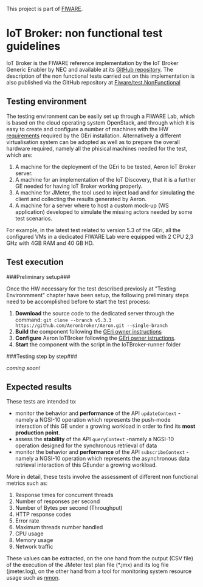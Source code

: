 This project is part of [FIWARE](https://www.fiware.org/).


#  IoT Broker: non functional test guidelines #

IoT Broker is the FIWARE reference implementation by the IoT Broker Generic Enabler by NEC and available at its [GitHub repository](https://github.com/Aeronbroker/Aeron). The description of the non functional tests carried out on this implementation is also published via the GitHub repository at [Fiware/test.NonFunctional](https://github.com/fiware/test.NonFunctional/)

## Testing environment ##
The testing environment can be easily set up through a FIWARE Lab, which is based on the cloud operating system OpenStack, and through which it is easy to create and configure a number of machines with the HW [requirements](http://fiware-iot-broker.readthedocs.io/en/latest/installadminguide/index.html#minimum-system-requirements)  required by the GEri installation. Alternatively a different virtualisation system can be adopted as well as to prepare the overall hardware required, namely all the phisical machines needed for the test, which are:

1. A machine for the deployment of the GEri to be tested, Aeron IoT Broker server.
2. A machine for an implementation of the IoT Discovery, that it is a further GE needed for having IoT Broker working properly.
3. A machine for JMeter, the tool used to inject load and for simulating the client and collecting the results generated by Aeron.
4. A machine for a server where to host a custom mock-up (WS application) developed to simulate the missing actors needed by some test scenarios.
 
For example, in the latest test related to version 5.3 of the GEri, all the configured VMs in a dedicated FIWARE Lab were equipped with 2 CPU 2,3 GHz with 4GB RAM and 40 GB HD.


## Test execution ##

###Preliminary setup###

Once the HW necessary for the test described previosly at "Testing Environmment" chapter have been setup, the following preliminary steps need to be accomplished before to start the test process:

1. **Download** the source code to the dedicated server through the command:
	`git clone --branch v5.3.3 https://github.com/Aeronbroker/Aeron.git --single-branch`
2. **Build** the component following the [GEri owner instructions](https://github.com/Aeronbroker/Aeron#building-iot-broker-source-code)
2. **Configure** Aeron IoTBroker following the [GEri owner istructions](https://github.com/Aeronbroker/Aeron#configure-the-iot-broker-with-setup-scripts).
3. **Start** the component with the script in the IoTBroker-runner folder

###Testing step by step###

*coming soon!*



## Expected results ##

These tests are intended to:

- monitor the behavior and **performance** of the API `updateContext` -namely a NGSI-10 operation which represents the push-mode interaction of this GE under a growing workload in order to find its **most production point**.
- assess the **stability** of the API `queryContext` -namely a NGSI-10 operation designed for the synchronous retrieval of data 
- monitor the behavior and **performance** of the API `subscribeContext` -namely a NGSI-10 operation which represents the asynchronous data retrieval interaction of this GEunder a growing workload.

More in detail, these tests involve the assessment of different non functional metrics such as:

1. Response times for <n> concurrent threads
2. Number of responses per second
3. Number of Bytes per second (Throughput)
4. HTTP response codes
5. Error rate
6. Maximum threads number handled
7. CPU usage
8. Memory usage
9. Network traffic

These values can be extracted, on the one hand from the output (CSV file) of the execution of the JMeter test plan file (*.jmx) and its log file (jmeter.log),  on the other hand from a tool for monitoring system resource usage such as [nmon](http://nmon.sourceforge.net/). 